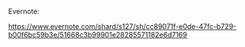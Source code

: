 <snippet>
  <content>

Evernote:

https://www.evernote.com/shard/s127/sh/cc89071f-e0de-47fc-b729-b00f6bc59b3e/51668c3b99901e28285571182e6d7169
</content>
</snippet>
